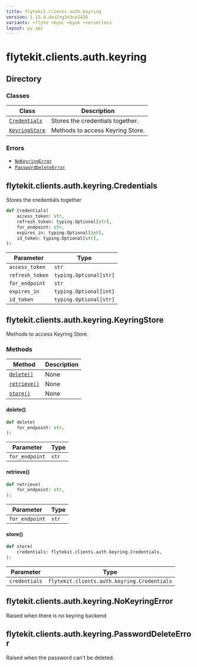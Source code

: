 ```yaml
---
title: flytekit.clients.auth.keyring
version: 1.15.4.dev2+g3e3ce2426
variants: +flyte +byoc +byok +serverless
layout: py_api
---
```


# flytekit.clients.auth.keyring

## Directory

### Classes

| Class | Description |
|-|-|
| [`Credentials`](.././flytekit.clients.auth.keyring#flytekitclientsauthkeyringcredentials) | Stores the credentials together. |
| [`KeyringStore`](.././flytekit.clients.auth.keyring#flytekitclientsauthkeyringkeyringstore) | Methods to access Keyring Store. |

### Errors

* [`NoKeyringError`](.././flytekit.clients.auth.keyring#flytekitclientsauthkeyringnokeyringerror)
* [`PasswordDeleteError`](.././flytekit.clients.auth.keyring#flytekitclientsauthkeyringpassworddeleteerror)

## flytekit.clients.auth.keyring.Credentials

Stores the credentials together


```python
def Credentials(
    access_token: str,
    refresh_token: typing.Optional[str],
    for_endpoint: str,
    expires_in: typing.Optional[int],
    id_token: typing.Optional[str],
):
```
| Parameter | Type |
|-|-|
| `access_token` | `str` |
| `refresh_token` | `typing.Optional[str]` |
| `for_endpoint` | `str` |
| `expires_in` | `typing.Optional[int]` |
| `id_token` | `typing.Optional[str]` |

## flytekit.clients.auth.keyring.KeyringStore

Methods to access Keyring Store.


### Methods

| Method | Description |
|-|-|
| [`delete()`](#delete) | None |
| [`retrieve()`](#retrieve) | None |
| [`store()`](#store) | None |


#### delete()

```python
def delete(
    for_endpoint: str,
):
```
| Parameter | Type |
|-|-|
| `for_endpoint` | `str` |

#### retrieve()

```python
def retrieve(
    for_endpoint: str,
):
```
| Parameter | Type |
|-|-|
| `for_endpoint` | `str` |

#### store()

```python
def store(
    credentials: flytekit.clients.auth.keyring.Credentials,
):
```
| Parameter | Type |
|-|-|
| `credentials` | `flytekit.clients.auth.keyring.Credentials` |

## flytekit.clients.auth.keyring.NoKeyringError

Raised when there is no keyring backend


## flytekit.clients.auth.keyring.PasswordDeleteError

Raised when the password can't be deleted.



